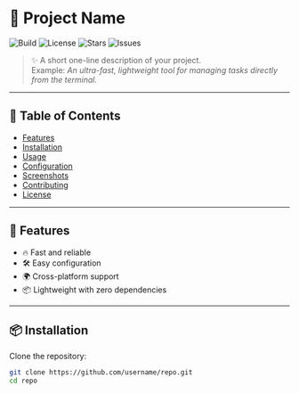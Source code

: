 # 🚀 Project Name

![Build](https://img.shields.io/github/actions/workflow/status/username/repo/ci.yml?branch=main)
![License](https://img.shields.io/github/license/username/repo)
![Stars](https://img.shields.io/github/stars/username/repo)
![Issues](https://img.shields.io/github/issues/username/repo)

> ✨ A short one-line description of your project.  
> Example: *An ultra-fast, lightweight tool for managing tasks directly from the terminal.*

---

## 📖 Table of Contents
- [Features](#-features)
- [Installation](#-installation)
- [Usage](#-usage)
- [Configuration](#-configuration)
- [Screenshots](#-screenshots)
- [Contributing](#-contributing)
- [License](#-license)

---

## 🌟 Features
- 🔥 Fast and reliable
- 🛠️ Easy configuration
- 🌍 Cross-platform support
- 📦 Lightweight with zero dependencies

---

## 📦 Installation

Clone the repository:

```bash
git clone https://github.com/username/repo.git
cd repo
